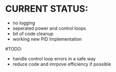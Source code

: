 # CURRENT STATUS:
- no logging
- seperated power and control loops
- bit of code cleanup
- working new PID Implementation

#TODO:

- handle control loop errors in a safe way
- reduce code and imrpove efficiency if possible
